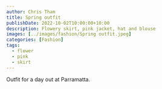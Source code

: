 ```yaml
---
author: Chris Tham
title: Spring outfit
publishDate: 2022-10-02T10:00:00+10:00
description: Flowery skirt, pink jacket, hat and blouse
images: [../images/fashion/Spring outfit.jpeg]
categories: [Fashion]
tags:
  - flower
  - pink
  - skirt
---
```


Outfit for a day out at Parramatta.
